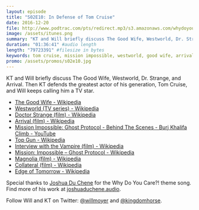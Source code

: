 ```yaml
---
layout: episode
title: "S02E10: In Defense of Tom Cruise"
date: 2016-12-20
file: http://www.podtrac.com/pts/redirect.mp3/s3.amazonaws.com/whydoyoucare.fm/Why+Do+You+Care+-+S02E10.mp3
image: /assets/itunes.png
summary: "KT and Will briefly discuss The Good Wife, Westworld, Dr. Strange, and Arrival. Then KT defends the greatest actor of his generation, Tom Cruise, and Will keeps calling him a TV star."
duration: "01:36:41" #audio length
length: "79723391" #filesize in bytes
keywords: tom cruise, mission impossible, westworld, good wife, arrival, top gun, magnolia, collateral, edge of tomorrow
promo: /assets/promos/s02e10.jpg
---
```

KT and Will briefly discuss The Good Wife, Westworld, Dr. Strange, and Arrival. Then KT defends the greatest actor of his generation, Tom Cruise, and Will keeps calling him a TV star.

<ul>
  <li><a href="https://en.wikipedia.org/wiki/The_Good_Wife">The Good Wife - Wikipedia</a></li>
  <li><a href="https://en.wikipedia.org/wiki/Westworld_(TV_series)">Westworld (TV series) - Wikipedia</a></li>
  <li><a href="https://en.wikipedia.org/wiki/Doctor_Strange_(film)">Doctor Strange (film) - Wikipedia</a></li>
  <li><a href="https://en.wikipedia.org/wiki/Arrival_(film)">Arrival (film) - Wikipedia</a></li>
  <li><a href="https://www.youtube.com/watch?v=16BFrEBZQS4">Mission Impossible: Ghost Protocol - Behind The Scenes - Burj Khalifa Climb - YouTube</a></li>
  <li><a href="https://en.wikipedia.org/wiki/Top_Gun">Top Gun - Wikipedia</a></li>
  <li><a href="https://en.wikipedia.org/wiki/Interview_with_the_Vampire_(film)">Interview with the Vampire (film) - Wikipedia</a></li>
  <li><a href="https://en.wikipedia.org/wiki/Mission:_Impossible_%E2%80%93_Ghost_Protocol">Mission: Impossible – Ghost Protocol - Wikipedia</a></li>
  <li><a href="https://en.wikipedia.org/wiki/Magnolia_(film)">Magnolia (film) - Wikipedia</a></li>
  <li><a href="https://en.wikipedia.org/wiki/Collateral_(film)">Collateral (film) - Wikipedia</a></li>
  <li><a href="https://en.wikipedia.org/wiki/Edge_of_Tomorrow">Edge of Tomorrow - Wikipedia</a></li>
</ul>

Special thanks to [Joshua Du Chene](http://joshuaduchene.audio) for the Why Do You Care?! theme song. Find more of his work at [joshuaduchene.audio](http://joshuaduchene.audio).

Follow Will and KT on Twitter: [@willmoyer](https://twitter.com/willmoyer) and [@kingdomhorse](https://twitter.com/kingdomhorse).